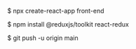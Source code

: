 $ npx create-react-app front-end

$ npm install @reduxjs/toolkit react-redux

$ git push -u origin main
